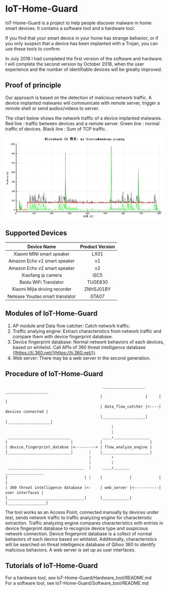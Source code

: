 # IoT-Home-Guard

IoT-Home-Guard is a project to help people discover malware in home smart devices. It contains a software tool and a hardware tool.

If you find that your smart device in your home has strange behavior, or if you only suspect that a device has been implanted with a Trojan, you can use these tools to confirm.

In July 2018 I had completed the first version of the software and hardware. I will complete the second version by October 2018, when the user experience and the number of identifiable devices will be greatly improved.

## Proof of principle

Our approach is based on the detection of malicious network traffic. A device implanted malwares will communicate with remote server, trigger a remote shell or send audios/videos to server.

The chart below shows the network traffic of a device implanted malwares.
Red line : traffic between devices and a remote server.
Green line : normal traffic of devices.
Black line : Sum of TCP traffic.

![mi-listen&wakeup](resources/mi-listen&wakeup.png)

## Supported Devices

Device Name | Product Version |
:---------: | :---------:|
Xiaomi MINI smart speaker | LX01 |
Amazon Echo v1 smart speaker | v1 |
Amazon Echo v2 smart speaker | v2 |
Xiaofang ip camera | iSC5 |
Baidu WiFi Translator | TUGE830 |
Xiaomi Mijia driving recorder | ZNHSJ01BY |
Netease Youdao smart translator | GTA07 |

## Modules of IoT-Home-Guard

1. AP module and Data flow catcher: Catch network traffic.
2. Traffic analying engine: Extract characteristics from network traffic and compare them with device fingerprint database.
3. Device fingerprint database: Normal network behaviors of each devices, based on whitelist. Call APIs of 360 threat intelligence database ([https://ti.360.net/](https://ti.360.net/)).
4. Web server: There may be a web server in the second generation. 

## Procedure of IoT-Home-Guard

                                               ___________________       ___________________
                                              |                   |     |                   |
                                              | data_flow_catcher |<----| devices connected |
                                              |___________________|     |___________________|
                                                   ¦
                                                   ¦
     ____________________________              ____↓________________  
    |                            |            |                     |
    | device_fingerprint_databse |<---------> | flow_analyze_engine |
    |____________________________|       ¦    |_____________________|
                                         ¦         ↑
                                         ¦         ¦
     __________________________________  ¦     ____↓_______              _________________
    |                                  | ¦    |            |            |                 |
    | 360 threat intelligence database |<-    | web_server |<-----------| user interfaces |
    |__________________________________|      |____________|            |_________________|

The tool works as an Access Point, connected manually by devices under test, sends network traffic to traffic analyzing engine for characteristic extraction. Traffic analyzing engine compares characteristics with entries in device fingerprint database to recognize device type and suspicious network connection. Device fingerprint database is a collect of normal behaviors of each device based on whitelist. Additionally, characteristics will be searched on threat intelligence database of Qihoo 360 to identify malicious behaviors. A web server is set up as user interfaces.

## Tutorials of IoT-Home-Guard

For a hardware tool, see IoT-Home-Guard/Hardware_tool/README.md  
For a software tool, see IoT-Home-Guard/Software_tool/README.md
